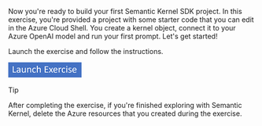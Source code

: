 Now you're ready to build your first Semantic Kernel SDK project. In this exercise, you're provided a project with some starter code that you can edit in the Azure Cloud Shell. You create a kernel object, connect it to your Azure OpenAI model and run your first prompt. Let's get started!

Launch the exercise and follow the instructions.

[![Button to launch exercise.](../media/launch-exercise.png)](https://go.microsoft.com/fwlink/?linkid=2321724&azure-portal=true)

> [!TIP]
> After completing the exercise, if you're finished exploring with Semantic Kernel, delete the Azure resources that you created during the exercise.
